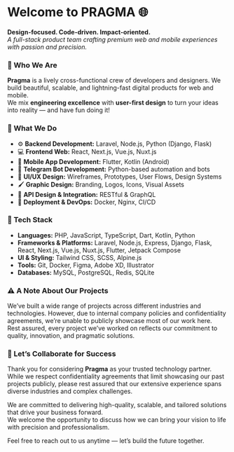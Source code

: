 # Welcome to PRAGMA 🌐

**Design-focused. Code-driven. Impact-oriented.**  
*A full-stack product team crafting premium web and mobile experiences with passion and precision.*

### 👋 Who We Are

**Pragma** is a lively cross-functional crew of developers and designers. We build beautiful, scalable, and lightning-fast digital products for web and mobile.  
We mix **engineering excellence** with **user-first design** to turn your ideas into reality — and have fun doing it!

### 💼 What We Do

- ⚙️ **Backend Development:** Laravel, Node.js, Python (Django, Flask)  
- 💻 **Frontend Web:** React, Next.js, Vue.js, Nuxt.js  
- 📱 **Mobile App Development:** Flutter, Kotlin (Android)  
- 🤖 **Telegram Bot Development:** Python-based automation and bots  
- 🎨 **UI/UX Design:** Wireframes, Prototypes, User Flows, Design Systems  
- 🖌️ **Graphic Design:** Branding, Logos, Icons, Visual Assets  
- 🔗 **API Design & Integration:** RESTful & GraphQL  
- 🚀 **Deployment & DevOps:** Docker, Nginx, CI/CD  

### 🧠 Tech Stack

- **Languages:** PHP, JavaScript, TypeScript, Dart, Kotlin, Python  
- **Frameworks & Platforms:** Laravel, Node.js, Express, Django, Flask, React, Next.js, Vue.js, Nuxt.js, Flutter, Jetpack Compose  
- **UI & Styling:** Tailwind CSS, SCSS, Alpine.js  
- **Tools:** Git, Docker, Figma, Adobe XD, Illustrator  
- **Databases:** MySQL, PostgreSQL, Redis, SQLite  

### ⚠️ A Note About Our Projects

We’ve built a wide range of projects across different industries and technologies. However, due to internal company policies and confidentiality agreements, we’re unable to publicly showcase most of our work here.  
Rest assured, every project we’ve worked on reflects our commitment to quality, innovation, and pragmatic solutions.

### 🤝 Let’s Collaborate for Success

Thank you for considering **Pragma** as your trusted technology partner.  
While we respect confidentiality agreements that limit showcasing our past projects publicly, please rest assured that our extensive experience spans diverse industries and complex challenges.  

We are committed to delivering high-quality, scalable, and tailored solutions that drive your business forward.  
We welcome the opportunity to discuss how we can bring your vision to life with precision and professionalism.  

Feel free to reach out to us anytime — let’s build the future together.